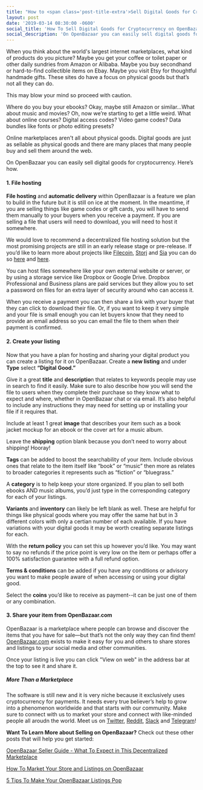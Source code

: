 ```yaml
---
title: "How to <span class='post-title-extra'>Sell Digital Goods for Cryptocurrency</span> on OpenBazaar"
layout: post
date: '2019-03-14 08:30:00 -0600'
social_title: 'How To Sell Digital Goods for Cryptocurrency on OpenBazaar'
social_description: 'On OpenBazaar you can easily sell digital goods for cryptocurrency. Here’s how.'
---
```


When you think about the world's largest internet marketplaces, what kind of products do you picture? Maybe you get your coffee or toilet paper or other daily sundries from Amazon or Alibaba. Maybe you buy secondhand or hard-to-find collectible items on Ebay. Maybe you visit Etsy for thoughtful handmade gifts. These sites do have a focus on physical goods but that’s not all they can do. 

This may blow your mind so proceed with caution.

Where do you buy your ebooks? Okay, maybe still Amazon or similar...What about music and movies? Oh, now we’re starting to get a little weird. What about online courses? Digital access codes? Video game codes? Data bundles like fonts or photo editing presets? 

Online marketplaces aren't all about physical goods. Digital goods are just as sellable as physical goods and there are many places that many people buy and sell them around the web.

On OpenBazaar you can easily sell digital goods for cryptocurrency. Here’s how.

#### 1. File hosting

**File hosting** and **automatic delivery** within OpenBazaar is a feature we plan to build in the future but it is still on ice at the moment. In the meantime, if you are selling things like game codes or gift cards, you will have to send them manually to your buyers when you receive a payment. If you are selling a file that users will need to download, you will need to host it somewhere. 

We would love to recommend a decentralized file hosting solution but the most promising projects are still in an early release stage or pre-release. If you’d like to learn more about projects like [Filecoin](https://filecoin.io/), [Storj](https://storj.io/) and [Sia](https://sia.tech/) you can do so [here](https://coingeek.com/p2p-decentralized-file-storage-dropbox-killer/) and [here](https://medium.com/bitfwd/what-is-decentralised-storage-ipfs-filecoin-sia-storj-swarm-5509e476995f).

You can host files somewhere like your own external website or server, or by using a storage service like Dropbox or Google Drive. Dropbox Professional and Business plans are paid services but they allow you to set a password on files for an extra layer of security around who can access it.

When you receive a payment you can then share a link with your buyer that they can click to download their file. Or, if you want to keep it very simple and your file is small enough you can let buyers know that they need to provide an email address so you can email the file to them when their payment is confirmed.

#### 2. Create your listing

Now that you have a plan for hosting and sharing your digital product you can create a listing for it on OpenBazaar. Create a **new listing** and under **Type** select **“Digital Good.”**

Give it a great **title** and **descriptio**n that relates to keywords people may use in search to find it easily. Make sure to also describe how you will send the file to users when they complete their purchase so they know what to expect and where, whether in OpenBazaar chat or via email. It’s also helpful to include any instructions they may need for setting up or installing your file if it requires that.

Include at least 1 great **image** that describes your item such as a book jacket mockup for an ebook or the cover art for a music album. 

Leave the **shipping** option blank because you don’t need to worry about shipping! Hooray!

**Tags** can be added to boost the searchability of your item. Include obvious ones that relate to the item itself like “book” or “music” then more as relates to broader categories it represents such as “fiction” or “bluegrass.”

A **category** is to help keep your store organized. If you plan to sell both ebooks AND music albums, you’d just type in the corresponding category for each of your listings.

**Variants** and **inventory** can likely be left blank as well. These are helpful for things like physical goods where you may offer the same hat but in 3 different colors with only a certian number of each available. If you have variations with your digital goods it may be worth creating separate listings for each.

With the **return policy** you can set this up however you’d like. You may want to say no refunds if the price point is very low on the item or perhaps offer a 100% satisfaction guarantee with a full refund option. 

**Terms & conditions** can be added if you have any conditions or advisory you want to make people aware of when accessing or using your digital good.

Select the **coins** you’d like to receive as payment--it can be just one of them or any combination.

#### 3. Share your item from OpenBazaar.com 

OpenBazaar is a marketplace where people can browse and discover the items that you have for sale—but that’s not the only way they can find them! [OpenBazaar.com](https://openbazaar.com) exists to make it easy for you and others to share stores and listings to your social media and other communities.

Once your listing is live you can click "View on web" in the address bar at the top to see it and share it.

##### More Than a Marketplace

The software is still new and it is very niche because it exclusively uses cryptocurrency for payments. It needs every true believer’s help to grow into a phenomenon worldwide and that starts with our community. Make sure to connect with us to market your store and connect with like-minded people all aroudn the world. Meet us on [Twitter](https://twitter.com/openbazaar), [Reddit](https://reddit.com/r/openbazaar), [Slack](https://openbazaar.org/slack) and [Telegram](https://t.me/OpenBazaarGroup)!


**Want To Learn More about Selling on OpenBazaar?**
Check out these other posts that will help you get started:

[OpenBazaar Seller Guide - What To Expect in This Decentralized Marketplace](https://openbazaar.org/blog/openbazaar-seller-guide-what-to-expect-in-this-decentralized-marketplace/)

[How To Market Your Store and Listings on OpenBazaar](https://openbazaar.org/blog/how-to-market-your-store-and-listings-on-openbazaar/)

[5 Tips To Make Your OpenBazaar Listings Pop](https://openbazaar.org/blog/5-tips-to-make-your-openbazaar-listings-pop/)
